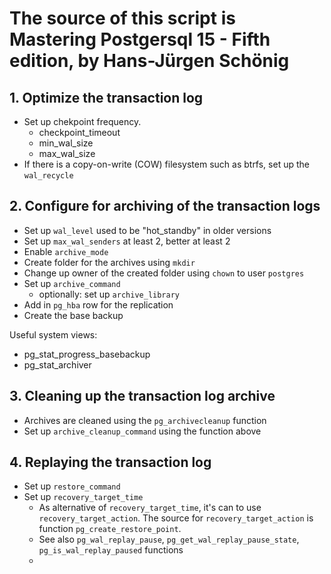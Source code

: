 # The source of this script is Mastering Postgersql 15 - Fifth edition, by Hans-Jürgen Schönig

## 1. Optimize the transaction log
- Set up chekpoint frequency.
  - checkpoint_timeout
  - min_wal_size
  - max_wal_size
- If there is a copy-on-write (COW) filesystem such as btrfs, set up the `wal_recycle`

## 2. Configure for archiving of the transaction logs
- Set up `wal_level`         used to be "hot_standby" in older versions
- Set up `max_wal_senders`   at least 2, better at least 2
- Enable `archive_mode`
- Create folder for the archives using `mkdir`
- Change up owner of the created folder using `chown` to user `postgres`
- Set up `archive_command`
  - optionally: set up `archive_library`
- Add in `pg_hba` row for the replication
- Create the base backup

Useful system views:
- pg_stat_progress_basebackup
- pg_stat_archiver

## 3. Cleaning up the transaction log archive
- Archives are cleaned using the `pg_archivecleanup` function
- Set up `archive_cleanup_command` using the function above 

## 4. Replaying the transaction log
- Set up `restore_command`
- Set up `recovery_target_time`
  - As alternative of `recovery_target_time`, it's can to use `recovery_target_action`. The source for `recovery_target_action` is function `pg_create_restore_point`.
  - See also `pg_wal_replay_pause`, `pg_get_wal_replay_pause_state`, `pg_is_wal_replay_paused` functions
  - 





